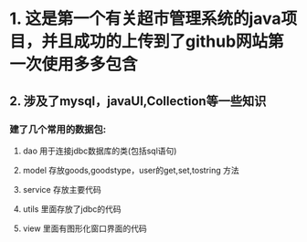 # 1. 这是第一个有关超市管理系统的java项目，并且成功的上传到了github网站第一次使用多多包含

## 2. 涉及了mysql，javaUI,Collection等一些知识

### 建了几个常用的数据包:

1. dao 用于连接jdbc数据库的类(包括sql语句)

   

2. model 存放goods,goodstype，user的get,set,tostring 方法

3. service   存放主要代码

4. utils 里面存放了jdbc的代码

5. view 里面有图形化窗口界面的代码

   

